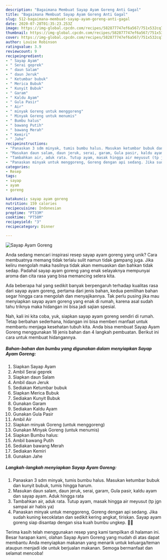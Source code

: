 ```yaml
---
description: "Bagaimana Membuat Sayap Ayam Goreng Anti Gagal"
title: "Bagaimana Membuat Sayap Ayam Goreng Anti Gagal"
slug: 512-bagaimana-membuat-sayap-ayam-goreng-anti-gagal
date: 2020-07-28T01:35:23.253Z
image: https://img-global.cpcdn.com/recipes/582877747ef6a567/751x532cq70/sayap-ayam-goreng-foto-resep-utama.jpg
thumbnail: https://img-global.cpcdn.com/recipes/582877747ef6a567/751x532cq70/sayap-ayam-goreng-foto-resep-utama.jpg
cover: https://img-global.cpcdn.com/recipes/582877747ef6a567/751x532cq70/sayap-ayam-goreng-foto-resep-utama.jpg
author: Louise Robinson
ratingvalue: 3.9
reviewcount: 9
recipeingredient:
- " Sayap Ayam"
- " Serai geprek"
- " daun Salam"
- " daun Jeruk"
- " Ketumbar bubuk"
- " Merica Bubuk"
- " Kunyit Bubuk"
- " Garam"
- " Kaldu Ayam"
- " Gula Pasir"
- " Air"
- " minyak Goreng untuk menggoreng"
- " Minyak Goreng untuk menumis"
- " Bumbu halus"
- " bawang Putih"
- " bawang Merah"
- " Kemiri"
- " Jahe"
recipeinstructions:
- "Panaskan 3 sdm minyak, tumis bumbu halus. Masukan ketumbar bubuk dan kunyit bubuk, tumis hingga harum."
- "Masukan daun salam, daun jeruk, serai, garam, Gula pasir, kaldu ayam dan sayap ayam. Aduk hingga rata"
- "Tambahkan air, aduk rata. Tutup ayam, masak hingga air meyusut (tp jgn sampai air habis ya)"
- "Panaskan minyak untuk menggoreng, Goreng dengan api sedang. Jika sudah kuning kecoklatan dan sedikit kering angkat, tiriskan. Sayap ayam goreng siap disantap dengan sisa kuah bumbu ungkep. 👍🏻"
categories:
- Resep
tags:
- sayap
- ayam
- goreng

katakunci: sayap ayam goreng 
nutrition: 159 calories
recipecuisine: Indonesian
preptime: "PT33M"
cooktime: "PT58M"
recipeyield: "3"
recipecategory: Dinner

---
```



![Sayap Ayam Goreng](https://img-global.cpcdn.com/recipes/582877747ef6a567/751x532cq70/sayap-ayam-goreng-foto-resep-utama.jpg)

Anda sedang mencari inspirasi resep sayap ayam goreng yang unik? Cara membuatnya memang tidak terlalu sulit namun tidak gampang juga. Jika keliru mengolah maka hasilnya tidak akan memuaskan dan bahkan tidak sedap. Padahal sayap ayam goreng yang enak selayaknya mempunyai aroma dan cita rasa yang bisa memancing selera kita.



Ada beberapa hal yang sedikit banyak berpengaruh terhadap kualitas rasa dari sayap ayam goreng, pertama dari jenis bahan, kedua pemilihan bahan segar hingga cara mengolah dan menyajikannya. Tak perlu pusing jika mau menyiapkan sayap ayam goreng yang enak di rumah, karena asal sudah tahu triknya maka hidangan ini bisa jadi sajian spesial.


Nah, kali ini kita coba, yuk, siapkan sayap ayam goreng sendiri di rumah. Tetap berbahan sederhana, hidangan ini bisa memberi manfaat untuk membantu menjaga kesehatan tubuh kita. Anda bisa membuat Sayap Ayam Goreng menggunakan 18 jenis bahan dan 4 langkah pembuatan. Berikut ini cara untuk membuat hidangannya.

<!--inarticleads1-->

##### Bahan-bahan dan bumbu yang digunakan dalam menyiapkan Sayap Ayam Goreng:

1. Siapkan  Sayap Ayam
1. Ambil  Serai geprek
1. Siapkan  daun Salam
1. Ambil  daun Jeruk
1. Sediakan  Ketumbar bubuk
1. Siapkan  Merica Bubuk
1. Sediakan  Kunyit Bubuk
1. Gunakan  Garam
1. Sediakan  Kaldu Ayam
1. Gunakan  Gula Pasir
1. Ambil  Air
1. Siapkan  minyak Goreng (untuk menggoreng)
1. Gunakan  Minyak Goreng (untuk menumis)
1. Siapkan  Bumbu halus:
1. Ambil  bawang Putih
1. Sediakan  bawang Merah
1. Sediakan  Kemiri
1. Gunakan  Jahe




<!--inarticleads2-->

##### Langkah-langkah menyiapkan Sayap Ayam Goreng:

1. Panaskan 3 sdm minyak, tumis bumbu halus. Masukan ketumbar bubuk dan kunyit bubuk, tumis hingga harum.
1. Masukan daun salam, daun jeruk, serai, garam, Gula pasir, kaldu ayam dan sayap ayam. Aduk hingga rata
1. Tambahkan air, aduk rata. Tutup ayam, masak hingga air meyusut (tp jgn sampai air habis ya)
1. Panaskan minyak untuk menggoreng, Goreng dengan api sedang. Jika sudah kuning kecoklatan dan sedikit kering angkat, tiriskan. Sayap ayam goreng siap disantap dengan sisa kuah bumbu ungkep. 👍🏻




Terima kasih telah menggunakan resep yang kami tampilkan di halaman ini. Besar harapan kami, olahan Sayap Ayam Goreng yang mudah di atas dapat membantu Anda menyiapkan makanan yang menarik untuk keluarga/teman ataupun menjadi ide untuk berjualan makanan. Semoga bermanfaat dan selamat mencoba!
